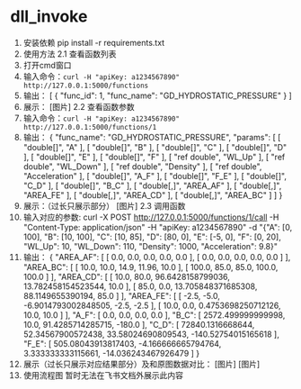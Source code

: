 # dll_invoke
1. 安装依赖
pip install -r requirements.txt
2. 使用方法
2.1 查看函数列表
1. 打开cmd窗口
2. 输入命令：`curl -H "apiKey: a1234567890" http://127.0.0.1:5000/functions`
3. 输出：
[
  {
    "func_id": 1,
    "func_name": "GD_HYDROSTATIC_PRESSURE"
  }
]
4. 展示：
[图片]
2.2 查看函数参数
1. 输入命令：`curl -H "apiKey: a1234567890" http://127.0.0.1:5000/functions/1`
2. 输出：
{
  "func_name": "GD_HYDROSTATIC_PRESSURE",
  "params": [
    [
      "double[]",
      "A"
    ],
    [
      "double[]",
      "B"
    ],
    [
      "double[]",
      "C"
    ],
    [
      "double[]",
      "D"
    ],
    [
      "double[]",
      "E"
    ],
    [
      "double[]",
      "F"
    ],
    [
      "ref double",
      "WL_Up"
    ],
    [
      "ref double",
      "WL_Down"
    ],
    [
      "ref double",
      "Density"
    ],
    [
      "ref double",
      "Acceleration"
    ],
    [
      "double[]",
      "A_F"
    ],
    [
      "double[]",
      "F_E"
    ],
    [
      "double[]",
      "C_D"
    ],
    [
      "double[]",
      "B_C"
    ],
    [
      "double[,]",
      "AREA_AF"
    ],
    [
      "double[,]",
      "AREA_FE"
    ],
    [
      "double[,]",
      "AREA_CD"
    ],
    [
      "double[,]",
      "AREA_BC"
    ]
  ]
}
3. 展示：（过长只展示部分）
[图片]
2.3 调用函数
1. 输入对应的参数:
curl -X POST http://127.0.0.1:5000/functions/1/call -H "Content-Type: application/json" -H "apiKey: a1234567890" -d "{\"A\": [0, 100], \"B\": [10, 100], \"C\": [10, 85], \"D\": [80, 0], \"E\": [-5, 0], \"F\": [0, 20], \"WL_Up\": 10, \"WL_Down\": 110, \"Density\": 1000, \"Acceleration\": 9.8}"
2. 输出：
{
  "AREA_AF": [
    [
      0.0,
      0.0,
      0.0,
      0.0,
      0.0
    ],
    [
      0.0,
      0.0,
      0.0,
      0.0,
      0.0
    ]
  ],
  "AREA_BC": [
    [
      10.0,
      10.0,
      14.9,
      11.96,
      10.0
    ],
    [
      100.0,
      85.0,
      85.0,
      100.0,
      100.0
    ]
  ],
  "AREA_CD": [
    [
      10.0,
      80.0,
      96.6428158799036,
      13.782458154523544,
      10.0
    ],
    [
      85.0,
      0.0,
      13.705848371685308,
      88.1149655390194,
      85.0
    ]
  ],
  "AREA_FE": [
    [
      -2.5,
      -5.0,
      -6.9014793002848505,
      -2.5,
      -2.5
    ],
    [
      10.0,
      0.0,
      0.4753698250712126,
      10.0,
      10.0
    ]
  ],
  "A_F": [
    0.0,
    0.0,
    0.0,
    0.0
  ],
  "B_C": [
    2572.499999999998,
    10.0,
    91.4285714285715,
    -180.0
  ],
  "C_D": [
    72840.1316668644,
    52.34567900572438,
    33.58024690809543,
    -140.52754015165618
  ],
  "F_E": [
    505.08043913817403,
    -4.166666665794764,
    3.333333333115661,
    -14.036243467926479
  ]
}
3. 展示（过长只展示对应结果部分）及和原图数据对比：
[图片]
[图片]
3. 使用流程图
暂时无法在飞书文档外展示此内容
